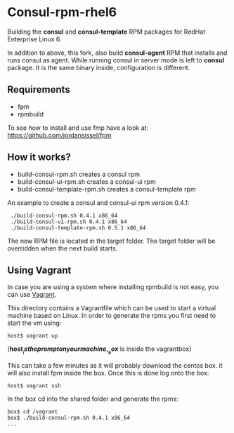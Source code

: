 Consul-rpm-rhel6
================

Building the **consul** and **consul-template** RPM packages for RedHat Enterprise Linux 6.

In addition to above, this fork, also build **consul-agent** RPM that installs and runs consul as agent. While running consul in server mode is left to **consul** package. It is the same binary inside, configuration is different. 


Requirements
-------------------

* fpm
* rpmbuild

To see how to install and use fmp have a look at: <https://github.com/jordansissel/fpm>

How it works?
-------------------

* build-consul-rpm.sh creates a consul rpm
* build-consul-ui-rpm.sh creates a consul-ui rpm
* build-consul-template-rpm.sh creates a consul-template rpm

An example to create a consul and consul-ui rpm version 0.4.1:

```
 ./build-consul-rpm.sh 0.4.1 x86_64
 ./build-consul-ui-rpm.sh 0.4.1 x86_64
 ./build-consul-template-rpm.sh 0.5.1 x86_64
```

The new RPM file is located in the target folder. The target folder will be overridden
when the next build starts.

Using Vagrant
--------------------

In case you are using a system where installing rpmbuild is not easy, you can use 
[Vagrant](http://www.vagrantup.com).

This directory contains a Vagrantfile which can be used to start a virtual machine based on Linux. In order to generate the rpms you first need to start the vm using:

```
host$ vagrant up
```

(__host$__ is the prompt on your machine, __box$__ is inside the vagrantbox)

This can take a few minutes as it will probably download the centos box. it will also install fpm inside the box. Once this is done log onto the box:

```
host$ vagrant ssh
```

In the box cd into the shared folder and generate the rpms:

```
box$ cd /vagrant
box$ ./build-consul-rpm.sh 0.4.1 x86_64
...
```


